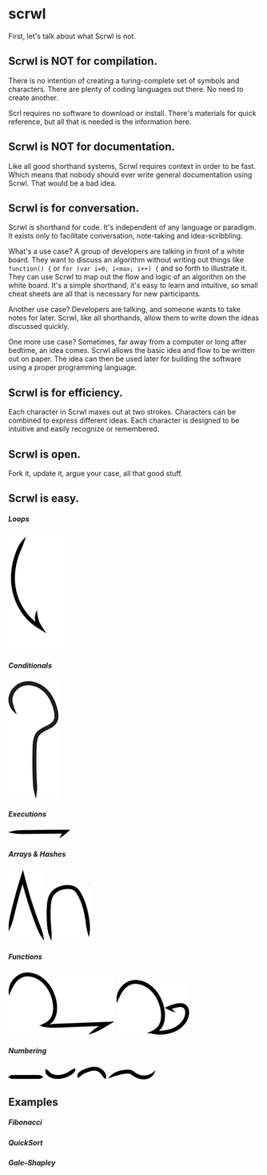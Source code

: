 scrwl
=====
First, let's talk about what Scrwl is not.

Scrwl is NOT for compilation.
-----
There is no intention of creating a turing-complete set of symbols and characters. There are plenty of coding languages out there. No need to create another.

Scrl requires no software to download or install.  There's materials for quick reference, but all that is needed is the information here.

Scrwl is NOT for documentation.
-----
Like all good shorthand systems, Scrwl requires context in order to be fast. Which means that nobody should ever write general documentation using Scrwl. That would be a bad idea.

Scrwl is for conversation.
-----
Scrwl is shorthand for code. It's independent of any language or paradigm. It exists only to facilitate conversation, note-taking and idea-scribbling.

What's a use case? A group of developers are talking in front of a white board. They want to discuss an algorithm without writing out things like `function() {` or `for (var i=0; i<max; i++) {` and so forth to illustrate it. They can use Scrwl to map out the flow and logic of an algorithm on the white board. It's a simple shorthand, it's easy to learn and intuitive, so small cheat sheets are all that is necessary for new participants.

Another use case? Developers are talking, and someone wants to take notes for later.  Scrwl, like all shorthands, allow them to write down the ideas discussed quickly.

One more use case? Sometimes, far away from a computer or long after bedtime, an idea comes.  Scrwl allows the basic idea and flow to be written out on paper.  The idea can then be used later for building the software using a proper programming language.

Scrwl is for efficiency.
----

Each character in Scrwl maxes out at two strokes. Characters can be combined to express different ideas. Each character is designed to be intuitive and easily recognize or remembered.

Scrwl is open.
----
Fork it, update it, argue your case, all that good stuff.

Scrwl is easy.
----

##### Loops
![Loop](https://raw.githubusercontent.com/michaelchisari/scrwl/master/images/png/loop.png)

##### Conditionals
![Conditional](https://raw.githubusercontent.com/michaelchisari/scrwl/master/images/png/conditional.png)

##### Executions
![Execute](https://raw.githubusercontent.com/michaelchisari/scrwl/master/images/png/execute.png)

##### Arrays & Hashes
![Array](https://raw.githubusercontent.com/michaelchisari/scrwl/master/images/png/array.png)
![Hash](https://raw.githubusercontent.com/michaelchisari/scrwl/master/images/png/hash.png)

##### Functions
![Function](https://raw.githubusercontent.com/michaelchisari/scrwl/master/images/png/function.png)
![Recursive](https://raw.githubusercontent.com/michaelchisari/scrwl/master/images/png/recursive.png)

##### Numbering
![One](https://raw.githubusercontent.com/michaelchisari/scrwl/master/images/png/one.png)
![Two](https://raw.githubusercontent.com/michaelchisari/scrwl/master/images/png/two.png)
![Three](https://raw.githubusercontent.com/michaelchisari/scrwl/master/images/png/three.png)
![Four](https://raw.githubusercontent.com/michaelchisari/scrwl/master/images/png/four.png)

Examples
-----

##### Fibonacci
##### QuickSort
##### Gale–Shapley
